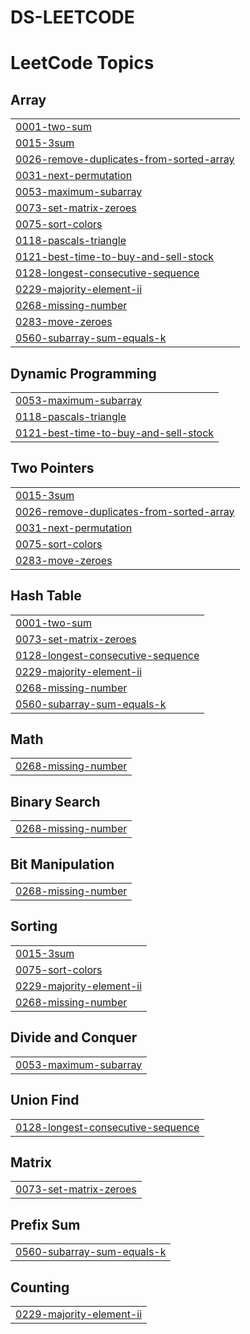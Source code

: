 # DS-LEETCODE
<!---LeetCode Topics Start-->
# LeetCode Topics
## Array
|  |
| ------- |
| [0001-two-sum](https://github.com/Lakshmanyadav236/DS-LEETCODE/tree/master/0001-two-sum) |
| [0015-3sum](https://github.com/Lakshmanyadav236/DS-LEETCODE/tree/master/0015-3sum) |
| [0026-remove-duplicates-from-sorted-array](https://github.com/Lakshmanyadav236/DS-LEETCODE/tree/master/0026-remove-duplicates-from-sorted-array) |
| [0031-next-permutation](https://github.com/Lakshmanyadav236/DS-LEETCODE/tree/master/0031-next-permutation) |
| [0053-maximum-subarray](https://github.com/Lakshmanyadav236/DS-LEETCODE/tree/master/0053-maximum-subarray) |
| [0073-set-matrix-zeroes](https://github.com/Lakshmanyadav236/DS-LEETCODE/tree/master/0073-set-matrix-zeroes) |
| [0075-sort-colors](https://github.com/Lakshmanyadav236/DS-LEETCODE/tree/master/0075-sort-colors) |
| [0118-pascals-triangle](https://github.com/Lakshmanyadav236/DS-LEETCODE/tree/master/0118-pascals-triangle) |
| [0121-best-time-to-buy-and-sell-stock](https://github.com/Lakshmanyadav236/DS-LEETCODE/tree/master/0121-best-time-to-buy-and-sell-stock) |
| [0128-longest-consecutive-sequence](https://github.com/Lakshmanyadav236/DS-LEETCODE/tree/master/0128-longest-consecutive-sequence) |
| [0229-majority-element-ii](https://github.com/Lakshmanyadav236/DS-LEETCODE/tree/master/0229-majority-element-ii) |
| [0268-missing-number](https://github.com/Lakshmanyadav236/DS-LEETCODE/tree/master/0268-missing-number) |
| [0283-move-zeroes](https://github.com/Lakshmanyadav236/DS-LEETCODE/tree/master/0283-move-zeroes) |
| [0560-subarray-sum-equals-k](https://github.com/Lakshmanyadav236/DS-LEETCODE/tree/master/0560-subarray-sum-equals-k) |
## Dynamic Programming
|  |
| ------- |
| [0053-maximum-subarray](https://github.com/Lakshmanyadav236/DS-LEETCODE/tree/master/0053-maximum-subarray) |
| [0118-pascals-triangle](https://github.com/Lakshmanyadav236/DS-LEETCODE/tree/master/0118-pascals-triangle) |
| [0121-best-time-to-buy-and-sell-stock](https://github.com/Lakshmanyadav236/DS-LEETCODE/tree/master/0121-best-time-to-buy-and-sell-stock) |
## Two Pointers
|  |
| ------- |
| [0015-3sum](https://github.com/Lakshmanyadav236/DS-LEETCODE/tree/master/0015-3sum) |
| [0026-remove-duplicates-from-sorted-array](https://github.com/Lakshmanyadav236/DS-LEETCODE/tree/master/0026-remove-duplicates-from-sorted-array) |
| [0031-next-permutation](https://github.com/Lakshmanyadav236/DS-LEETCODE/tree/master/0031-next-permutation) |
| [0075-sort-colors](https://github.com/Lakshmanyadav236/DS-LEETCODE/tree/master/0075-sort-colors) |
| [0283-move-zeroes](https://github.com/Lakshmanyadav236/DS-LEETCODE/tree/master/0283-move-zeroes) |
## Hash Table
|  |
| ------- |
| [0001-two-sum](https://github.com/Lakshmanyadav236/DS-LEETCODE/tree/master/0001-two-sum) |
| [0073-set-matrix-zeroes](https://github.com/Lakshmanyadav236/DS-LEETCODE/tree/master/0073-set-matrix-zeroes) |
| [0128-longest-consecutive-sequence](https://github.com/Lakshmanyadav236/DS-LEETCODE/tree/master/0128-longest-consecutive-sequence) |
| [0229-majority-element-ii](https://github.com/Lakshmanyadav236/DS-LEETCODE/tree/master/0229-majority-element-ii) |
| [0268-missing-number](https://github.com/Lakshmanyadav236/DS-LEETCODE/tree/master/0268-missing-number) |
| [0560-subarray-sum-equals-k](https://github.com/Lakshmanyadav236/DS-LEETCODE/tree/master/0560-subarray-sum-equals-k) |
## Math
|  |
| ------- |
| [0268-missing-number](https://github.com/Lakshmanyadav236/DS-LEETCODE/tree/master/0268-missing-number) |
## Binary Search
|  |
| ------- |
| [0268-missing-number](https://github.com/Lakshmanyadav236/DS-LEETCODE/tree/master/0268-missing-number) |
## Bit Manipulation
|  |
| ------- |
| [0268-missing-number](https://github.com/Lakshmanyadav236/DS-LEETCODE/tree/master/0268-missing-number) |
## Sorting
|  |
| ------- |
| [0015-3sum](https://github.com/Lakshmanyadav236/DS-LEETCODE/tree/master/0015-3sum) |
| [0075-sort-colors](https://github.com/Lakshmanyadav236/DS-LEETCODE/tree/master/0075-sort-colors) |
| [0229-majority-element-ii](https://github.com/Lakshmanyadav236/DS-LEETCODE/tree/master/0229-majority-element-ii) |
| [0268-missing-number](https://github.com/Lakshmanyadav236/DS-LEETCODE/tree/master/0268-missing-number) |
## Divide and Conquer
|  |
| ------- |
| [0053-maximum-subarray](https://github.com/Lakshmanyadav236/DS-LEETCODE/tree/master/0053-maximum-subarray) |
## Union Find
|  |
| ------- |
| [0128-longest-consecutive-sequence](https://github.com/Lakshmanyadav236/DS-LEETCODE/tree/master/0128-longest-consecutive-sequence) |
## Matrix
|  |
| ------- |
| [0073-set-matrix-zeroes](https://github.com/Lakshmanyadav236/DS-LEETCODE/tree/master/0073-set-matrix-zeroes) |
## Prefix Sum
|  |
| ------- |
| [0560-subarray-sum-equals-k](https://github.com/Lakshmanyadav236/DS-LEETCODE/tree/master/0560-subarray-sum-equals-k) |
## Counting
|  |
| ------- |
| [0229-majority-element-ii](https://github.com/Lakshmanyadav236/DS-LEETCODE/tree/master/0229-majority-element-ii) |
<!---LeetCode Topics End-->